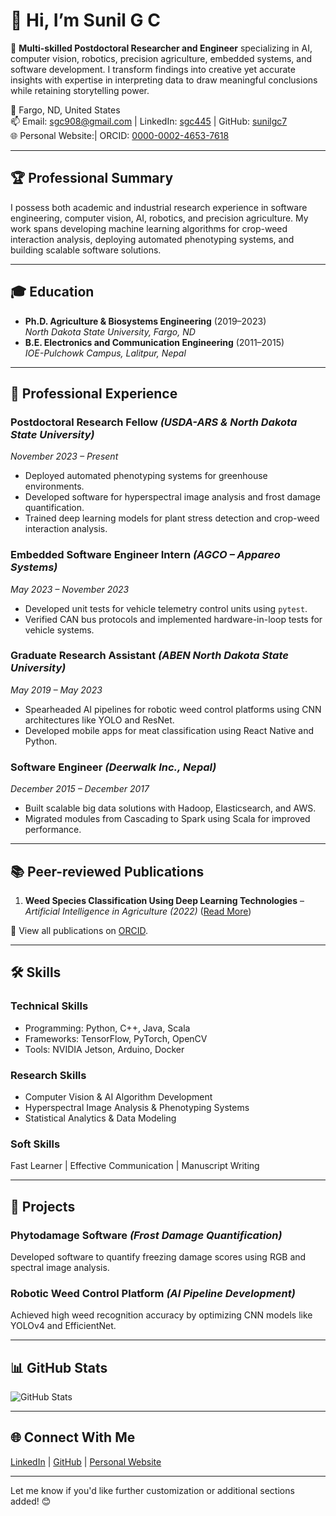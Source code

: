 # 👋 Hi, I’m Sunil G C

🌟 **Multi-skilled Postdoctoral Researcher and Engineer** specializing in AI, computer vision, robotics, precision agriculture, embedded systems, and software development. I transform findings into creative yet accurate insights with expertise in interpreting data to draw meaningful conclusions while retaining storytelling power.

📍 Fargo, ND, United States  
📫 Email: sgc908@gmail.com | LinkedIn: [sgc445](https://www.linkedin.com/in/sgc445) | GitHub: [sunilgc7](https://github.com/sunilgc7)  
🌐 Personal Website:| ORCID: [0000-0002-4653-7618](https://orcid.org/0000-0002-4653-7618)

---

## 🏆 **Professional Summary**
I possess both academic and industrial research experience in software engineering, computer vision, AI, robotics, and precision agriculture. My work spans developing machine learning algorithms for crop-weed interaction analysis, deploying automated phenotyping systems, and building scalable software solutions.

---

## 🎓 **Education**
- **Ph.D. Agriculture & Biosystems Engineering** (2019–2023)  
  *North Dakota State University, Fargo, ND*  
- **B.E. Electronics and Communication Engineering** (2011–2015)  
  *IOE-Pulchowk Campus, Lalitpur, Nepal*

---

## 💼 **Professional Experience**

### **Postdoctoral Research Fellow** *(USDA-ARS & North Dakota State University)*  
*November 2023 – Present*  
- Deployed automated phenotyping systems for greenhouse environments.  
- Developed software for hyperspectral image analysis and frost damage quantification.  
- Trained deep learning models for plant stress detection and crop-weed interaction analysis.  

### **Embedded Software Engineer Intern** *(AGCO – Appareo Systems)*  
*May 2023 – November 2023*  
- Developed unit tests for vehicle telemetry control units using `pytest`.  
- Verified CAN bus protocols and implemented hardware-in-loop tests for vehicle systems.

### **Graduate Research Assistant** *(ABEN North Dakota State University)*  
*May 2019 – May 2023*  
- Spearheaded AI pipelines for robotic weed control platforms using CNN architectures like YOLO and ResNet.  
- Developed mobile apps for meat classification using React Native and Python.  

### **Software Engineer** *(Deerwalk Inc., Nepal)*  
*December 2015 – December 2017*  
- Built scalable big data solutions with Hadoop, Elasticsearch, and AWS.  
- Migrated modules from Cascading to Spark using Scala for improved performance.

---

## 📚 **Peer-reviewed Publications**
1. **Weed Species Classification Using Deep Learning Technologies** – *Artificial Intelligence in Agriculture (2022)* ([Read More](https://doi.org/10.1016/j.aiia.2022.11.001))    

🔗 View all publications on [ORCID](https://orcid.org/0000-0002-4653-7618).

---

## 🛠️ **Skills**
### **Technical Skills**
- Programming: Python, C++, Java, Scala  
- Frameworks: TensorFlow, PyTorch, OpenCV  
- Tools: NVIDIA Jetson, Arduino, Docker  

### **Research Skills**
- Computer Vision & AI Algorithm Development  
- Hyperspectral Image Analysis & Phenotyping Systems  
- Statistical Analytics & Data Modeling  

### **Soft Skills**
Fast Learner | Effective Communication | Manuscript Writing  

---

## 🌟 **Projects**
### **Phytodamage Software** *(Frost Damage Quantification)*  
Developed software to quantify freezing damage scores using RGB and spectral image analysis.

### **Robotic Weed Control Platform** *(AI Pipeline Development)*  
Achieved high weed recognition accuracy by optimizing CNN models like YOLOv4 and EfficientNet.

---

## 📊 **GitHub Stats**
![GitHub Stats](https://github-readme-stats.vercel.app/api?username=sunilgc7&show_icons=true&theme=radical)

---

## 🌐 **Connect With Me**
[LinkedIn](https://www.linkedin.com/in/sgc445) | [GitHub](https://github.com/sunilgc7) | [Personal Website](https://kharbari.com)

---

Let me know if you'd like further customization or additional sections added! 😊
